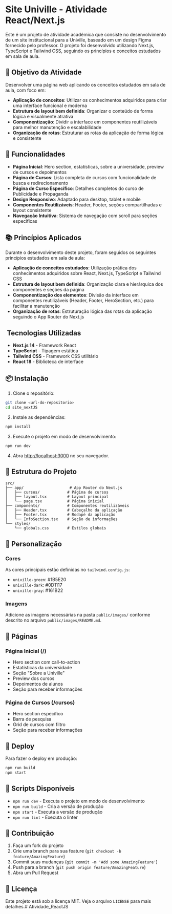 # Site Univille - Atividade React/Next.js

Este é um projeto de atividade acadêmica que consiste no desenvolvimento de um site institucional para a Univille, baseado em um design Figma fornecido pelo professor. O projeto foi desenvolvido utilizando Next.js, TypeScript e Tailwind CSS, seguindo os princípios e conceitos estudados em sala de aula.

## 🎯 Objetivo da Atividade

Desenvolver uma página web aplicando os conceitos estudados em sala de aula, com foco em:

- **Aplicação de conceitos**: Utilizar os conhecimentos adquiridos para criar uma interface funcional e moderna
- **Estrutura de layout bem definida**: Organizar o conteúdo de forma lógica e visualmente atrativa
- **Componentização**: Dividir a interface em componentes reutilizáveis para melhor manutenção e escalabilidade
- **Organização de rotas**: Estruturar as rotas da aplicação de forma lógica e consistente

## 🚀 Funcionalidades

- **Página Inicial**: Hero section, estatísticas, sobre a universidade, preview de cursos e depoimentos
- **Página de Cursos**: Lista completa de cursos com funcionalidade de busca e redirecionamento
- **Página de Curso Específico**: Detalhes completos do curso de Publicidade e Propaganda
- **Design Responsivo**: Adaptado para desktop, tablet e mobile
- **Componentes Reutilizáveis**: Header, Footer, seções compartilhadas e layout consistente
- **Navegação Intuitiva**: Sistema de navegação com scroll para seções específicas

## 📚 Princípios Aplicados

Durante o desenvolvimento deste projeto, foram seguidos os seguintes princípios estudados em sala de aula:

- **Aplicação de conceitos estudados**: Utilização prática dos conhecimentos adquiridos sobre React, Next.js, TypeScript e Tailwind CSS
- **Estrutura de layout bem definida**: Organização clara e hierárquica dos componentes e seções da página
- **Componentização dos elementos**: Divisão da interface em componentes reutilizáveis (Header, Footer, HeroSection, etc.) para facilitar a manutenção
- **Organização de rotas**: Estruturação lógica das rotas da aplicação seguindo o App Router do Next.js

## ️ Tecnologias Utilizadas

- **Next.js 14** - Framework React
- **TypeScript** - Tipagem estática
- **Tailwind CSS** - Framework CSS utilitário
- **React 18** - Biblioteca de interface

## 📦 Instalação

1. Clone o repositório:
```bash
git clone <url-do-repositorio>
cd site_nextJS
```

2. Instale as dependências:
```bash
npm install
```

3. Execute o projeto em modo de desenvolvimento:
```bash
npm run dev
```

4. Abra [http://localhost:3000](http://localhost:3000) no seu navegador.

## 📁 Estrutura do Projeto

```
src/
├── app/                    # App Router do Next.js
│   ├── cursos/            # Página de cursos
│   ├── layout.tsx         # Layout principal
│   └── page.tsx           # Página inicial
├── components/            # Componentes reutilizáveis
│   ├── Header.tsx         # Cabeçalho da aplicação
│   ├── Footer.tsx         # Rodapé da aplicação
│   └── InfoSection.tsx    # Seção de informações
└── styles/
    └── globals.css        # Estilos globais
```

## 🎨 Personalização

### Cores
As cores principais estão definidas no `tailwind.config.js`:
- `univille-green`: #1B5E20
- `univille-dark`: #0D1117
- `univille-gray`: #161B22

### Imagens
Adicione as imagens necessárias na pasta `public/images/` conforme descrito no arquivo `public/images/README.md`.

## 📱 Páginas

### Página Inicial (/)
- Hero section com call-to-action
- Estatísticas da universidade
- Seção "Sobre a Univille"
- Preview dos cursos
- Depoimentos de alunos
- Seção para receber informações

### Página de Cursos (/cursos)
- Hero section específico
- Barra de pesquisa
- Grid de cursos com filtro
- Seção para receber informações

## 🚀 Deploy

Para fazer o deploy em produção:

```bash
npm run build
npm start
```

## 📄 Scripts Disponíveis

- `npm run dev` - Executa o projeto em modo de desenvolvimento
- `npm run build` - Cria a versão de produção
- `npm start` - Executa a versão de produção
- `npm run lint` - Executa o linter

## 🤝 Contribuição

1. Faça um fork do projeto
2. Crie uma branch para sua feature (`git checkout -b feature/AmazingFeature`)
3. Commit suas mudanças (`git commit -m 'Add some AmazingFeature'`)
4. Push para a branch (`git push origin feature/AmazingFeature`)
5. Abra um Pull Request

## 📝 Licença

Este projeto está sob a licença MIT. Veja o arquivo `LICENSE` para mais detalhes.# Atividade_ReactJS

